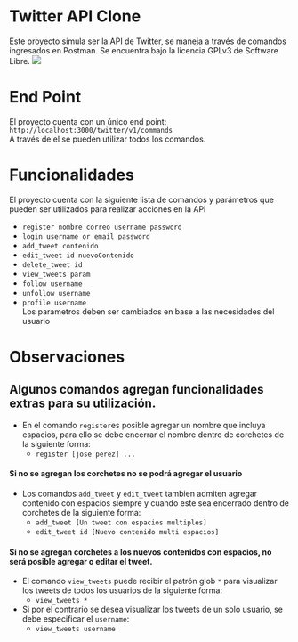 # Twitter API Clone

Este proyecto simula ser la API de Twitter, se maneja a través de comandos ingresados en Postman. Se encuentra bajo la licencia GPLv3 de Software Libre.
<a href="https://github.com/ktoxcon/twitter-clone">
  <img src="https://github-readme-stats.vercel.app/api/pin/?username=ktoxcon&bg_color=fff&title_color=000&text_color=000&repo=twitter-clone" />
</a>

# End Point

El proyecto cuenta con un único end point:
`http://localhost:3000/twitter/v1/commands`  
A través de el se pueden utilizar todos los comandos.

# Funcionalidades
 El proyecto cuenta con la siguiente lista de comandos y parámetros que pueden ser utilizados para realizar acciones en la API
 - `register nombre correo username password`
 - `login username or email password`
 - `add_tweet contenido`
 - `edit_tweet id nuevoContenido`
 - `delete_tweet id`
 - `view_tweets param`
 - `follow username`
 - `unfollow username`
 - `profile username`  
Los parametros deben ser cambiados en base a las necesidades del usuario

# Observaciones
## Algunos comandos agregan funcionalidades extras para su utilización.
- En el comando `register`es posible agregar un nombre que incluya espacios, para ello se debe encerrar el nombre dentro de corchetes de la siguiente forma:
  * `register [jose perez] ...`  
 
 #### Si no se agregan los corchetes no se podrá agregar el usuario
 
- Los comandos `add_tweet` y `edit_tweet` tambien admiten agregar contenido con espacios siempre y cuando este sea encerrado dentro de corchetes de la siguiente forma:  
  * `add_tweet [Un tweet con espacios multiples]`  
  * `edit_tweet id [Nuevo contenido multi espacios]`    
  
 #### Si no se agregan corchetes a los nuevos contenidos con espacios, no será posible agregar o editar el tweet.
  
- El comando `view_tweets` puede recibir el patrón glob `*` para visualizar los tweets de todos los usuarios de la siguiente forma:
  * `view_tweets *`  
- Si por el contrario se desea visualizar los tweets de un solo usuario, se debe especificar el `username`:  
  * `view_tweets username`
